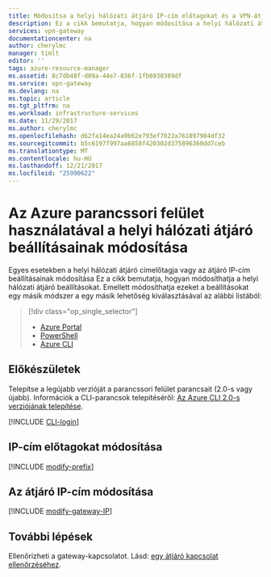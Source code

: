```yaml
---
title: Módosítsa a helyi hálózati átjáró IP-cím előtagokat és a VPN-átjáró IP-címe |} Azure |} PARANCSSORI FELÜLETTEL |} Microsoft Docs
description: Ez a cikk bemutatja, hogyan módosítása a helyi hálózati átjáró, az Azure parancssori felület használatával IP-cím előtagokat.
services: vpn-gateway
documentationcenter: na
author: cherylmc
manager: timlt
editor: ''
tags: azure-resource-manager
ms.assetid: 8c7db48f-d09a-44e7-836f-1fb6930389df
ms.service: vpn-gateway
ms.devlang: na
ms.topic: article
ms.tgt_pltfrm: na
ms.workload: infrastructure-services
ms.date: 11/29/2017
ms.author: cherylmc
ms.openlocfilehash: d62fa14ea24a9b62e793ef7022a761897984df32
ms.sourcegitcommit: b5c6197f997aa6858f420302d375896360dd7ceb
ms.translationtype: MT
ms.contentlocale: hu-HU
ms.lasthandoff: 12/21/2017
ms.locfileid: "25990622"
---
```

# <a name="modify-local-network-gateway-settings-using-the-azure-cli"></a>Az Azure parancssori felület használatával a helyi hálózati átjáró beállításainak módosítása

Egyes esetekben a helyi hálózati átjáró címelőtagja vagy az átjáró IP-cím beállításainak módosítása Ez a cikk bemutatja, hogyan módosíthatja a helyi hálózati átjáró beállításokat. Emellett módosíthatja ezeket a beállításokat egy másik módszer a egy másik lehetőség kiválasztásával az alábbi listából:

> [!div class="op_single_selector"]
> * [Azure Portal](vpn-gateway-modify-local-network-gateway-portal.md)
> * [PowerShell](vpn-gateway-modify-local-network-gateway.md)
> * [Azure CLI](vpn-gateway-modify-local-network-gateway-cli.md)
>
>

## <a name="before"></a>Előkészületek

Telepítse a legújabb verzióját a parancssori felület parancsait (2.0-s vagy újabb). Információk a CLI-parancsok telepítéséről: [Az Azure CLI 2.0-s verziójának telepítése](https://docs.microsoft.com/cli/azure/install-azure-cli).

[!INCLUDE [CLI-login](../../includes/vpn-gateway-cli-login-include.md)]

## <a name="ipaddprefix"></a>IP-cím előtagokat módosítása

[!INCLUDE [modify-prefix](../../includes/vpn-gateway-modify-ip-prefix-cli-include.md)]

## <a name="gwip"></a>Az átjáró IP-cím módosítása

[!INCLUDE [modify-gateway-IP](../../includes/vpn-gateway-modify-lng-gateway-ip-cli-include.md)]

## <a name="next-steps"></a>További lépések

Ellenőrizheti a gateway-kapcsolatot. Lásd: [egy átjáró kapcsolat ellenőrzéséhez](vpn-gateway-verify-connection-resource-manager.md).

